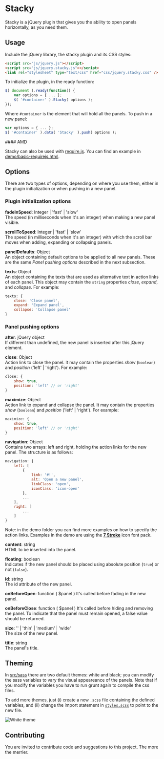# Stacky
Stacky is a jQuery plugin that gives you the ability to open panels horizontally, as you need them.

## Usage

Include the jQuery library, the stacky plugin and its CSS styles:
```html
<script src="js/jquery.js"></script>
<script src="js/jquery.stacky.js"></script>
<link rel="stylesheet" type="text/css" href="css/jquery.stacky.css" />
```

To initialize the plugin, in the ready function:

```javascript
$( document ).ready(function() {
    var options = { ... };
    $( '#container' ).Stacky( options );
});
```

Where `#container` is the element that will hold all the panels. To push in a new panel:

```javascript
var options = { ... };
$( '#container' ).data( 'Stacky' ).push( options );
```

#### AMD

Stacky can also be used with [require.js](http://requirejs.org/). You can find an example in [demo/basic-requirejs.html](demo/basic-requirejs.html).

## Options

There are two types of options, depending on where you use them, either in the plugin initialization or when pushing in a new panel.

### Plugin initialization options

__fadeInSpeed__: Integer | 'fast' | 'slow'  
The speed (in milliseconds when it's an integer) when making a new panel visible.

__scrollToSpeed__: Integer | 'fast' | 'slow'  
The speed (in milliseconds when it's an integer) with which the scroll bar moves when adding, expanding or collapsing panels.

__panelDefaults__: Object  
An object containing default options to be applied to all new panels. These are the same *Panel pushing options* described in the next subsection.

__texts__: Object  
An object containing the texts that are used as alternative text in action links of each panel. This object may contain the `string` properties *close*, *expand*, and *collapse*. For example:

```javascript
texts: {
    close: 'Close panel',
    expand: 'Expand panel',
    collapse: 'Collapse panel'
}
```

### Panel pushing options

__after__: jQuery object    
If different than undefined, the new panel is inserted after this jQuery element.

__close__: Object    
Action link to close the panel. It may contain the properties *show* (`boolean`) and *position* ('left' | 'right'). For example:

```javascript
close: {
    show: true,
    position: 'left' // or 'right'
}
```

__maximize__: Object    
Action link to expand and collapse the panel. It may contain the properties *show* (`boolean`) and *position* ('left' | 'right'). For example:

```javascript
maximize: {
    show: true,
    position: 'left' // or 'right'
}
```

__navigation__: Object    
Contains two arrays: left and right, holding the action links for the new panel. The structure is as follows:

```javascript
navigation: {
    left: [
        {
            link: '#!',
            alt: 'Open a new panel',
            linkClass: 'open',
            iconClass: 'icon-open'
        },
        ...
    ],
    right: [
        ... 
    ]
}
```

Note: in the demo folder you can find more examples on how to specify the action links. Examples in the demo are using the [__7 Stroke__](http://themes-pixeden.com/font-demos/7-stroke/) icon font pack.

__content__: string    
HTML to be inserted into the panel.

__floating__: boolean  
Indicates if the new panel should be placed using absolute position (`true`) or not (`false`).

__id__: string    
The id attribute of the new panel.

__onBeforeOpen__: function ( $panel )
It's called before fading in the new panel.

__onBeforeClose__: function ( $panel )
It's called before hiding and removing the panel. To indicate that the panel must remain opened, a false value should be returned.

__size__: '' | 'thin' | 'medium' | 'wide'    
The size of the new panel. 

__title__: string    
The panel's title.

## Theming

In [src/sass](/src/sass) there are two default themes: white and black; you can modify the sass variables to vary the visual appeareance of the panels. Note that if you modify the variables you have to run grunt again to compile the css files.

To add more themes, just (i) create a new `.scss` file containing the defined variables, and (ii) change the import statement in [`styles.scss`](src/sass/styles.scss) to point to the new file.

![White theme](https://cloud.githubusercontent.com/assets/1284036/6249774/6e0854ae-b757-11e4-81a9-7b89d6bdbb9b.png)

## Contributing

You are invited to contribute code and suggestions to this project. The more the merrier.
